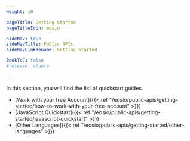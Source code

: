 ```yaml
---
weight: 10

pageTitle: Getting Started
pageTitleIcon: eosio

sideNav: true
sideNavTitle: Public APIs
sideNavLinkRename: Getting Started

BookToC: false
#release: stable

---
```

In this section, you will find the list of quickstart guides

- [Work with your free Account]({{< ref "/eosio/public-apis/getting-started/how-to-work-with-your-free-account" >}})
- [JavaScript Quickstart]({{< ref "/eosio/public-apis/getting-started/javascript-quickstart" >}})
- [Other Languages]({{< ref "/eosio/public-apis/getting-started/other-languages" >}})

